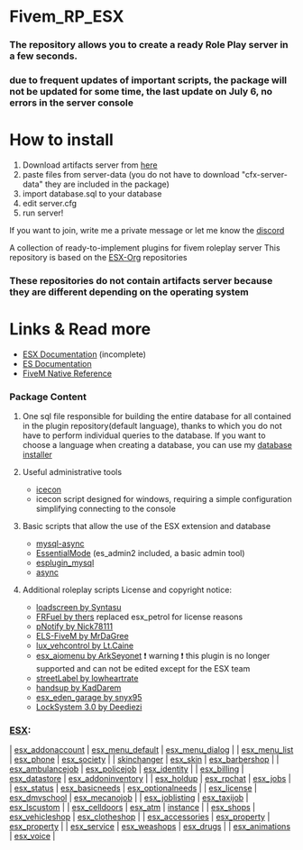 # Fivem_RP_ESX

### The repository allows you to create a ready Role Play server in a few seconds.

### due to frequent updates of important scripts, the package will not be updated for some time, the last update on July 6, no errors in the server console

# How to install
1. Download artifacts server from [here](https://docs.fivem.net/server/)
2. paste files from server-data (you do not have to download "cfx-server-data" they are included in the package)
3. import database.sql to your database
4. edit server.cfg
5. run server!


If you want to join, write me a private message or let me know the [discord](https://discord.gg/TRWXRDw)

A collection of ready-to-implement plugins for fivem roleplay server
This repository is based on the [ESX-Org](https://github.com/ESX-Org) repositories
### These repositories do not contain artifacts server because they are different depending on the operating system

# Links & Read more
- [ESX Documentation](https://esx-org.github.io/) (incomplete)
- [ES Documentation](https://docs.essentialmode.com/)
- [FiveM Native Reference](https://runtime.fivem.net/doc/reference.html)

### Package Content
1. One sql file responsible for building the entire database for all contained in the plugin repository(default language), thanks to which you do not have to perform individual queries to the database. If you want to choose a language when creating a database, you can use my [database installer](https://zelkowski.pl/fivem/)
2. Useful administrative tools
     - [icecon](https://github.com/icedream/icecon/releases)
     - icecon script designed for windows, requiring a simple configuration simplifying connecting to the console
	 
3. Basic scripts that allow the use of the ESX extension and database
     - [mysql-async](https://github.com/brouznouf/fivem-mysql-async/releases/latest)
     - [EssentialMode](https://essentialmode.com/) (es_admin2 included, a basic admin tool)
     - [esplugin_mysql](https://forum.fivem.net/t/release-essentialmode-base/3665/1181)
     - [async](https://github.com/ESX-Org/async/releases/latest) 
	 
4. Additional roleplay scripts 
License and copyright notice:
     - [loadscreen by Syntasu](https://github.com/Syntasu/synn-loadscreen)
	 - [FRFuel by thers](https://github.com/thers/FRFuel) replaced esx_petrol for license reasons
	 - [pNotify by Nick78111](https://github.com/Nick78111/pNotify)
	 - [ELS-FiveM by MrDaGree](https://github.com/MrDaGree/ELS-FiveM)
	 - [lux_vehcontrol by Lt.Caine](https://forum.fivem.net/t/release-luxart-vehicle-control/17304)
	 - [esx_aiomenu by ArkSeyonet](https://github.com/ArkSeyonet/esx_aiomenu) :exclamation: warning :exclamation: this plugin is no longer supported and can not be edited except for the ESX team
	 - [streetLabel by lowheartrate](https://github.com/lowheartrate/streetLabel)
	 - [handsup by KadDarem](https://github.com/KadDarem/Walkable-Hands-Up)
	 - [esx_eden_garage by snyx95](https://github.com/snyx95/esx_eden_garage)
	 - [LockSystem 3.0 by Deediezi](https://github.com/Deediezi/FiveM_LockSystem)
	 
### [ESX](https://github.com/ESX-Org): 
| [esx_addonaccount](https://github.com/ESX-Org/esx_addonaccount) | [esx_menu_default](https://github.com/ESX-Org/esx_menu_default) | [esx_menu_dialog](https://github.com/ESX-Org/esx_menu_dialog) |
| [esx_menu_list](https://github.com/ESX-Org/esx_menu_list) | [esx_phone](https://github.com/ESX-Org/esx_phone) | [esx_society](https://github.com/ESX-Org/esx_society) |
| [skinchanger](https://github.com/ESX-Org/skinchanger) | [esx_skin](https://github.com/ESX-Org/esx_skin) | [esx_barbershop](https://github.com/ESX-Org/esx_barbershop) |
| [esx_ambulancejob](https://github.com/ESX-Org/esx_ambulancejob) | [esx_policejob](https://github.com/ESX-Org/esx_policejob) | [esx_identity](https://github.com/ESX-Org/esx_identity) |
| [esx_billing](https://github.com/ESX-Org/esx_billing) | [esx_datastore](https://github.com/ESX-Org/esx_datastore) | [esx_addoninventory](https://github.com/ESX-Org/esx_addoninventory) |
| [esx_holdup](https://github.com/ESX-Org/esx_holdup) | [esx_rpchat](https://github.com/ESX-Org/esx_rpchat) | [esx_jobs](https://github.com/ESX-Org/esx_jobs) |
| [esx_status](https://github.com/ESX-Org/esx_status) | [esx_basicneeds](https://github.com/ESX-Org/esx_basicneeds) | [esx_optionalneeds](https://github.com/ESX-Org/esx_optionalneeds) |
| [esx_license](https://github.com/ESX-Org/esx_license) | [esx_dmvschool](https://github.com/ESX-Org/esx_dmvschool) | [esx_mecanojob](https://github.com/ESX-Org/esx_mecanojob) |
| [esx_joblisting](https://github.com/ESX-Org/esx_joblisting) | [esx_taxijob](https://github.com/ESX-Org/esx_taxijob) | [esx_lscustom](https://github.com/ESX-Org/esx_lscustom) |
| [esx_celldoors](https://github.com/StockholmCityRP/esx_celldoors) | [esx_atm](https://github.com/ESX-Org/esx_atm) | [instance](https://github.com/ESX-Org/instance) |
| [esx_shops](https://github.com/ESX-Org/esx_shops) | [esx_vehicleshop](https://github.com/ESX-Org/esx_vehicleshop) | [esx_clotheshop](https://github.com/ESX-Org/esx_clotheshop) |
| [esx_accessories](https://github.com/ESX-Org/esx_accessories) | [esx_property](https://github.com/ESX-Org/esx_property) | [esx_property](https://github.com/ESX-Org/esx_property) |
| [esx_service](https://github.com/ESX-Org/esx_service) | [esx_weashops](https://github.com/ESX-Org/esx_weashops) | [esx_drugs](https://github.com/ESX-Org/esx_drugs) |
| [esx_animations](https://github.com/ESX-Org/esx_animations) | [esx_voice](https://github.com/ESX-Org/esx_voice) |


